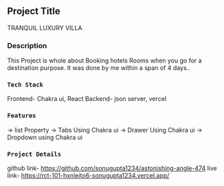

## Project Title

TRANQUIL LUXURY VILLA 

### Description

This Project is whole about Booking hotels Rooms when you go for a destination purpose. It was done by me within a span of 4 days..

### `Tech Stack`

 Frontend- Chakra ui, React
 Backend- json server, vercel

### `Features`

-> list Property
-> Tabs Using Chakra ui
-> Drawer Using Chakra ui
-> Dropdown using Chakra ui

### `Project Details`

github link- https://github.com/sonugupta1234/astonishing-angle-474
live link- https://rct-101-hxnlejto6-sonugupta1234.vercel.app/


